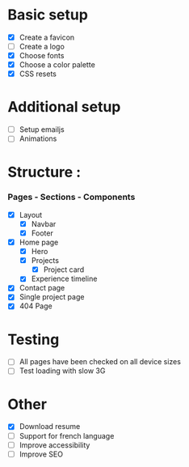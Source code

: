 # Basic setup

- [x] Create a favicon
- [ ] Create a logo
- [x] Choose fonts
- [x] Choose a color palette
- [x] CSS resets

# Additional setup

- [ ] Setup emailjs
- [ ] Animations

# Structure :

### Pages - Sections - Components

- [x] Layout
  - [x] Navbar
  - [x] Footer
- [x] Home page
  - [x] Hero
  - [x] Projects
    - [x] Project card
  - [x] Experience timeline
- [x] Contact page
- [x] Single project page
- [x] 404 Page

# Testing

- [ ] All pages have been checked on all device sizes
- [ ] Test loading with slow 3G

# Other

- [x] Download resume
- [ ] Support for french language
- [ ] Improve accessibility
- [ ] Improve SEO
